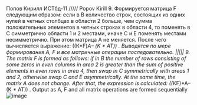 Попов Кирилл ИСТбд-11 ///// Popov Kirill
9. Формируется матрица F следующим образом: если в В количество строк, состоящих из одних нулей в четных столбцах в области 2 больше, чем сумма положительных элементов в четных строках в области 4, то поменять в С симметрично области 1 и 2 местами, иначе С и Е поменять местами несимметрично. При этом матрица А не меняется. После чего вычисляется выражение: ((К*F)*А– (K * AT)) . Выводятся по мере формирования А, F и все матричные операции последовательно. ||||| 9. The matrix F is formed as follows: if in B the number of rows consisting of some zeros in even columns in area 2 is greater than the sum of positive elements in even rows in area 4, then swap in C symmetrically with areas 1 and 2, otherwise swap C and E asymmetrically. At the same time, the matrix A does not change. After that, the expression is calculated: ((K*F)*A– (K * AT)) . Output as A, F and all matrix operations are formed sequentially
![image](https://user-images.githubusercontent.com/99386386/164492026-9cf63f2d-0bf9-4296-a1f1-6128e3611028.png)
